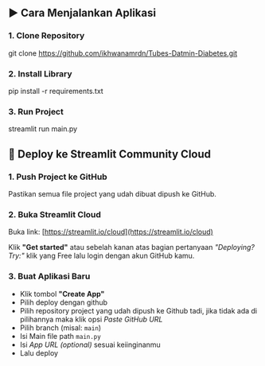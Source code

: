
## ▶️ Cara Menjalankan Aplikasi

### 1. **Clone Repository**
git clone https://github.com/ikhwanamrdn/Tubes-Datmin-Diabetes.git

### 2. **Install Library**
pip install -r requirements.txt

### 3. **Run Project**
streamlit run main.py


## 🚀 Deploy ke Streamlit Community Cloud

### 1. **Push Project ke GitHub**

Pastikan semua file project yang udah dibuat dipush ke GitHub.

### 2. **Buka Streamlit Cloud**

Buka link: [https://streamlit.io/cloud](https://streamlit.io/cloud)

Klik **"Get started"** atau sebelah kanan atas bagian pertanyaan _"Deploying? Try:"_ klik yang Free lalu login dengan akun GitHub kamu.

### 3. **Buat Aplikasi Baru**

- Klik tombol **"Create App"**
- Pilih deploy dengan github
- Pilih repository project yang udah dipush ke Github tadi, jika tidak ada di pilihannya maka klik opsi _Paste GitHub URL_
- Pilih branch (misal: `main`)
- Isi Main file path `main.py`
- Isi _App URL (optional)_ sesuai keiinginanmu
- Lalu deploy